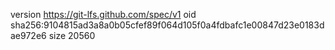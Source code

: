 version https://git-lfs.github.com/spec/v1
oid sha256:9104815ad3a8a0b05cfef89f064d105f0a4fdbafc1e00847d23e0183dae972e6
size 20560
